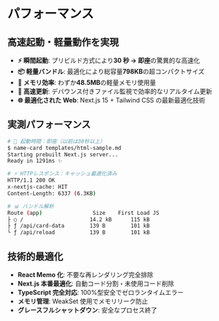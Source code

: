 # パフォーマンス

## 高速起動・軽量動作を実現

- **⚡ 瞬間起動**: プリビルド方式により**30 秒 → 即座**の驚異的な高速化
- **📦 軽量バンドル**: 最適化により総容量**798KB**の超コンパクトサイズ
- **🧠 メモリ効率**: わずか**48.5MB**の軽量メモリ使用量
- **🔄 高速更新**: デバウンス付きファイル監視で効率的なリアルタイム更新
- **🌐 最適化された Web**: Next.js 15 + Tailwind CSS の最新最適化技術

## 実測パフォーマンス

```bash
# 🚀 起動時間：即座（以前は30秒以上）
$ name-card templates/html-sample.md
Starting prebuilt Next.js server...
Ready in 1291ms ✨

# ⚡ HTTPレスポンス：キャッシュ最適化済み
HTTP/1.1 200 OK
x-nextjs-cache: HIT
Content-Length: 6337 (6.3KB)

# 📊 バンドル解析
Route (app)                Size    First Load JS
├ ○ /                     14.2 kB      115 kB
├ ƒ /api/card-data        139 B        101 kB
└ ƒ /api/reload           139 B        101 kB
```

## 技術的最適化

- **React Memo 化**: 不要な再レンダリング完全排除
- **Next.js 本番最適化**: 自動コード分割・未使用コード削除
- **TypeScript 完全対応**: 100%型安全でゼロランタイムエラー
- **メモリ管理**: WeakSet 使用でメモリリーク防止
- **グレースフルシャットダウン**: 安全なプロセス終了
